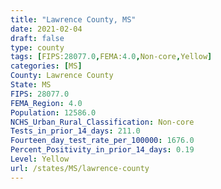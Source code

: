 ```yaml
---
title: "Lawrence County, MS"
date: 2021-02-04
draft: false
type: county
tags: [FIPS:28077.0,FEMA:4.0,Non-core,Yellow]
categories: [MS]
County: Lawrence County
State: MS
FIPS: 28077.0
FEMA_Region: 4.0
Population: 12586.0
NCHS_Urban_Rural_Classification: Non-core
Tests_in_prior_14_days: 211.0
Fourteen_day_test_rate_per_100000: 1676.0
Percent_Positivity_in_prior_14_days: 0.19
Level: Yellow
url: /states/MS/lawrence-county
---
```



